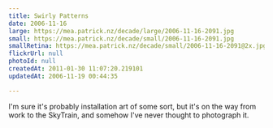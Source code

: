 ```yaml
---
title: Swirly Patterns
date: 2006-11-16
large: https://mea.patrick.nz/decade/large/2006-11-16-2091.jpg
small: https://mea.patrick.nz/decade/small/2006-11-16-2091.jpg
smallRetina: https://mea.patrick.nz/decade/small/2006-11-16-2091@2x.jpg
flickrUrl: null
photoId: null
createdAt: 2011-01-30 11:07:20.219101
updatedAt: 2006-11-19 00:44:35

---
```

I'm sure it's probably installation art of some sort, but it's on the way from work to the SkyTrain, and somehow I've never thought to photograph it.

